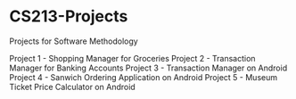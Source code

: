 # CS213-Projects

Projects for Software Methodology

Project 1 - Shopping Manager for Groceries
Project 2 - Transaction Manager for Banking Accounts
Project 3 - Transaction Manager on Android
Project 4 - Sanwich Ordering Application on Android
Project 5 - Museum Ticket Price Calculator on Android
